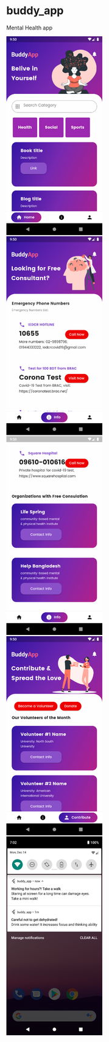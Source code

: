 # buddy_app

Mental Health app

<img src="images/1.png" width=50%>
<img src="images/2.png" width=50%>
<img src="images/3.png" width=50%>
<img src="images/4.png" width=50%>
<img src="images/5.png" width=50%>
